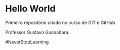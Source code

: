# Hello World

Primeiro repositório criado no curso de GIT e GitHub

Professor Gustavo Guanabara.
 
 #NeverStopLearning
